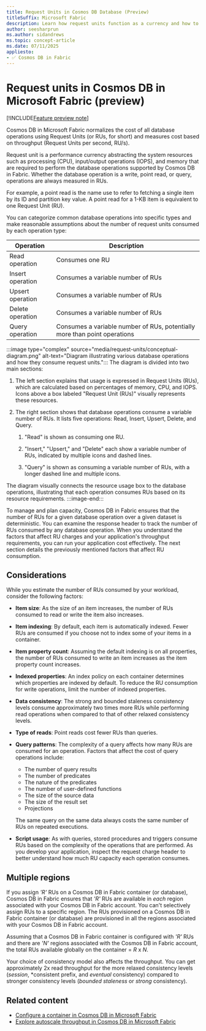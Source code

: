 ```yaml
---
title: Request Units in Cosmos DB Database (Preview)
titleSuffix: Microsoft Fabric
description: Learn how request units function as a currency and how to estimate request unit requirements in your Cosmos DB database within Microsoft Fabric during the preview.
author: seesharprun
ms.author: sidandrews
ms.topic: concept-article
ms.date: 07/11/2025
appliesto:
- ✅ Cosmos DB in Fabric
---
```


# Request units in Cosmos DB in Microsoft Fabric (preview)

[!INCLUDE[Feature preview note](../../includes/feature-preview-note.md)]

Cosmos DB in Microsoft Fabric normalizes the cost of all database operations using Request Units (or RUs, for short) and measures cost based on throughput (Request Units per second, RU/s).

Request unit is a performance currency abstracting the system resources such as processing (CPU), input/output operations (IOPS), and memory that are required to perform the database operations supported by Cosmos DB in Fabric. Whether the database operation is a write, point read, or query, operations are always measured in RUs. 

For example, a point read is the name use to refer to fetching a single item by its ID and partition key value. A point read for a 1-KB item is equivalent to one Request Unit (RU).

You can categorize common database operations into specific types and make reasonable assumptions about the number of request units consumed by each operation type:

| Operation | Description |
| --- | --- |
| Read operation | Consumes one RU |
| Insert operation | Consumes a variable number of RUs |
| Upsert operation | Consumes a variable number of RUs |
| Delete operation | Consumes a variable number of RUs |
| Query operation | Consumes a variable number of RUs, potentially more than point operations |

:::image type="complex" source="media/request-units/conceptual-diagram.png" alt-text="Diagram illustrating various database operations and how they consume request units.":::
  The diagram is divided into two main sections:
  
  1. The left section explains that usage is expressed in Request Units (RUs), which are calculated based on percentages of memory, CPU, and IOPS. Icons above a box labeled "Request Unit (RUs)" visually represents these resources.
  
  1. The right section shows that database operations consume a variable number of RUs. It lists five operations: Read, Insert, Upsert, Delete, and Query.
  
      1. "Read" is shown as consuming one RU.
  
      1. "Insert," "Upsert," and "Delete" each show a variable number of RUs, indicated by multiple icons and dashed lines.
  
      1. "Query" is shown as consuming a variable number of RUs, with a longer dashed line and multiple icons.
  
  The diagram visually connects the resource usage box to the database operations, illustrating that each operation consumes RUs based on its resource requirements.
:::image-end:::

To manage and plan capacity, Cosmos DB in Fabric ensures that the number of RUs for a given database operation over a given dataset is deterministic. You can examine the response header to track the number of RUs consumed by any database operation. When you understand the factors that affect RU charges and your application's throughput requirements, you can run your application cost effectively. The next section details the previously mentioned factors that affect RU consumption.

## Considerations

While you estimate the number of RUs consumed by your workload, consider the following factors:

- **Item size**: As the size of an item increases, the number of RUs consumed to read or write the item also increases.

- **Item indexing**: By default, each item is automatically indexed. Fewer RUs are consumed if you choose not to index some of your items in a container.

- **Item property count**: Assuming the default indexing is on all properties, the number of RUs consumed to write an item increases as the item property count increases.

- **Indexed properties**: An index policy on each container determines which properties are indexed by default. To reduce the RU consumption for write operations, limit the number of indexed properties.

- **Data consistency**: The strong and bounded staleness consistency levels consume approximately two times more RUs while performing read operations when compared to that of other relaxed consistency levels.

- **Type of reads**: Point reads cost fewer RUs than queries.

- **Query patterns**: The complexity of a query affects how many RUs are consumed for an operation. Factors that affect the cost of query operations include:

  * The number of query results
  * The number of predicates
  * The nature of the predicates
  * The number of user-defined functions
  * The size of the source data
  * The size of the result set
  * Projections

  The same query on the same data always costs the same number of RUs on repeated executions.

- **Script usage**: As with queries, stored procedures and triggers consume RUs based on the complexity of the operations that are performed. As you develop your application, inspect the request charge header to better understand how much RU capacity each operation consumes.

## Multiple regions

If you assign *'R'* RUs on a Cosmos DB in Fabric container (or database), Cosmos DB in Fabric ensures that *'R'* RUs are available in *each* region associated with your Cosmos DB in Fabric account. You can't selectively assign RUs to a specific region. The RUs provisioned on a Cosmos DB in Fabric container (or database) are provisioned in all the regions associated with your Cosmos DB in Fabric account.

Assuming that a Cosmos DB in Fabric container is configured with *'R'* RUs and there are *'N'* regions associated with the Cosmos DB in Fabric account, the total RUs available globally on the container = *R* x *N*.

Your choice of consistency model also affects the throughput. You can get approximately 2x read throughput for the more relaxed consistency levels (*session*, *consistent prefix, and *eventual* consistency) compared to stronger consistency levels (*bounded staleness* or *strong* consistency).

## Related content

- [Configure a container in Cosmos DB in Microsoft Fabric](how-to-configure-container.md)
- [Explore autoscale throughput in Cosmos DB in Microsoft Fabric](autoscale-throughput.md)
